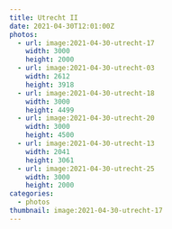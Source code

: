 ```yaml
---
title: Utrecht II
date: 2021-04-30T12:01:00Z
photos:
  - url: image:2021-04-30-utrecht-17
    width: 3000
    height: 2000
  - url: image:2021-04-30-utrecht-03
    width: 2612
    height: 3918
  - url: image:2021-04-30-utrecht-18
    width: 3000
    height: 4499
  - url: image:2021-04-30-utrecht-20
    width: 3000
    height: 4500
  - url: image:2021-04-30-utrecht-13
    width: 2041
    height: 3061
  - url: image:2021-04-30-utrecht-25
    width: 3000
    height: 2000
categories:
  - photos
thumbnail: image:2021-04-30-utrecht-17
---
```


<style>
.fg-2021-04-30-utrecht-ii {
  grid-template-columns: repeat(6, 1fr);
  grid-template-areas:
    "a a a a a a"
    "b b c c d d"
    "e e f f f f";
}

.fg-2021-04-30-utrecht-ii > *:nth-child(1) { grid-area: a; }
.fg-2021-04-30-utrecht-ii > *:nth-child(2) { grid-area: b; }
.fg-2021-04-30-utrecht-ii > *:nth-child(3) { grid-area: c; }
.fg-2021-04-30-utrecht-ii > *:nth-child(4) { grid-area: d; }
.fg-2021-04-30-utrecht-ii > *:nth-child(5) { grid-area: e; }
.fg-2021-04-30-utrecht-ii > *:nth-child(6) { grid-area: f; }
</style>

